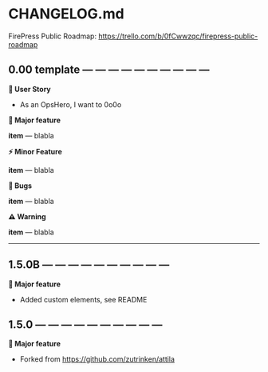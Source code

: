 # CHANGELOG.md

FirePress Public Roadmap:
https://trello.com/b/0fCwwzqc/firepress-public-roadmap


## 0.00 template — — — — — — — — — —

**🎨 User Story**
- As an OpsHero, I want to 0o0o

**🚀 Major feature**

**item** — blabla

**⚡️ Minor Feature**

**item** — blabla

**🐛 Bugs**

**item** — blabla

**⚠️ Warning**

**item** — blabla

---

## 1.5.0B — — — — — — — — — —

**🚀 Major feature**

- Added custom elements, see README

## 1.5.0 — — — — — — — — — —
  
**🚀 Major feature**

- Forked from https://github.com/zutrinken/attila



